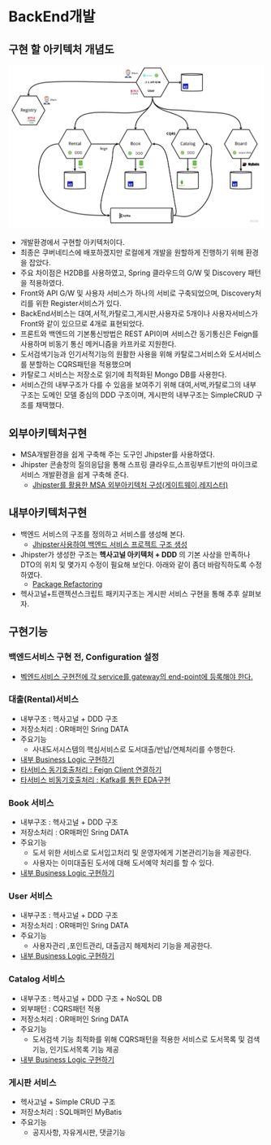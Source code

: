 # BackEnd개발

## 구현 할 아키텍처 개념도 
![image](https://github.com/CNAPS-MSA/CNAPS3/blob/master/img/dev.jpg)

- 개발환경에서 구현할 아키텍처이다.
- 최종은 쿠버네티스에 배포하겠지만 로컬에게 개발을 원할하게 진행하기 위해 환경을 잡았다.
- 주요 차이점은 H2DB를 사용하였고, Spring 클라우드의 G/W 및 Discovery 패턴을 적용하였다.
- Front와 API G/W 및 사용자 서비스가 하나의 서비로 구축되었으며, Discovery처리를 위한 Register서비스가 있다.
- BackEnd서비스는 대여,서적,카탈로그,게시판,사용자로 5개이나 사용자서비스가 Front와 같이 있으므로 4개로 표현되었다.
- 프론트와 백엔드의 기본통신방법은 REST API이며 서비스간 동기통신은 Feign를 사용하며 비동기 통신 메커니즘을 카프카로 지원한다.
- 도서검색기능과 인기서적기능의 원활한 사용을 위해 카탈로그서비스와 도서서비스를 분할하는 CQRS패턴을 적용했으며 
- 카탈로그 서비스는 저장소로 읽기에 최적화된 Mongo DB를 사용한다.
- 서비스간의 내부구조가 다를 수 있음을 보여주기 위해 대여,서벅,카탈로그의 내부 구조는 도메인 모델 중심의 DDD 구조이며, 게시판의 내부구조는 SimpleCRUD 구조를 채택했다.

## 외부아키텍처구현
- MSA개발환경을 쉽게 구축해 주는 도구인 Jhipster를 사용하였다.
- Jhipster 콘솔창의 질의응답을 통해 스프링 클라우드,스프링부트기반의 마이크로서비스 개발환경을 쉽게 구축해 준다.
  - [Jhipster를 활용한 MSA 외부아키텍처 구성(게이트웨이,레지스터)](/contents/jhipster_guide.md)

## 내부아키텍처구현
- 백엔드 서비스의 구조를 정의하고 서비스를 생성해 본다.
  - [Jhipster사용하여 백엔드 서비스 프로젝트 구조 생성](/contents/jhipster_guide2.md)
- Jhipster가 생성한 구조는 **헥사고널 아키텍처 + DDD** 의 기본 사상을 만족하나 DTO의 위치 및 몇가지 수정이 필요해 보인다. 아래와 같이 좀더 바람직하도록 수정하였다.
  - [Package Refactoring](/contents/jhipster_package_ref.md)
- 헥사고널+트랜젝션스크립트 패키지구조는  게시판 서비스 구현을 통해 추후 살펴보자.

## 구현기능
### 백엔드서비스 구현 전, Configuration 설정
- [벡엔드서비스 구현전에 각 service를 gateway의 end-point에 등록해야 한다.](/contents/endpointadd.md)

### 대출(Rental)서비스 
- 내부구조 : 헥사고널 + DDD 구조
- 저장소처리 : OR매퍼인 Sring DATA 
- 주요기능
  - 사내도서시스템의 핵심서비스로 도서대출/반납/연체처리를 수행한다.
- [내부 Business Logic 구현하기](/contents/jhipster_businesslogic.md)
- [타서비스 동기호출처리 : Feign Client 연결하기](/contents/jhipster_feign.md) 
- [타서비스 비동기호출처리 : Kafka를 통한 EDA구현](/contents/jhipster_kafka.md)

### Book 서비스
- 내부구조 : 헥사고널 + DDD 구조
- 저장소처리 : OR매퍼인 Sring DATA 
- 주요기능
  - 도서 위한 서비스로 도서입고처리 및 운영자에게 기본관리기능을 제공한다. 
  - 사용자는 이미대출된 도서에 대해 도서예약 처리를 할 수 있다.
- [내부 Business Logic 구현하기](/contents/book_businesslogic.md)
 
### User 서비스
- 내부구조 : 헥사고널 + DDD 구조
- 저장소처리 : OR매퍼인 Sring DATA 
- 주요기능
  - 사용자관리 ,포인트관리, 대출금지 해제처리 기능을 제공한다.
 - [내부 Business Logic 구현하기](/contents/user_businesslogic.md)
    
### Catalog 서비스
- 내부구조 : 헥사고널 + DDD 구조 + NoSQL DB
- 외부패턴 : CQRS패턴 적용
- 저장소처리 : OR매퍼인 Sring DATA 
- 주요기능
  - 도서검색 기능 최적화를 위해 CQRS패턴을 적용한 서비스로 도서목록 및 검색기능, 인기도서목록 기능 제공  
- [내부 Business Logic 구현하기](/contents/catalog_businesslogic.md)
   
### 게시판 서비스 
- 헥사고널 + Simple CRUD 구조 
- 저장소처리 : SQL매퍼인 MyBatis 
- 주요기능 
  - 공지사항, 자유게시판, 댓글기능 




  


  
